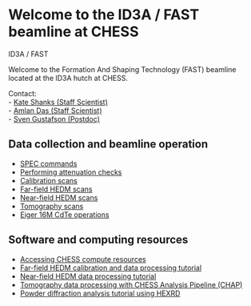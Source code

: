 # Welcome to the ID3A / FAST beamline at CHESS
ID3A / FAST


Welcome to the Formation And Shaping Technology (FAST) beamline located at the ID3A hutch at CHESS.

Contact:  
	-	[Kate Shanks (Staff Scientist)](<mailto:ksg52@cornell.edu>)  
	-	[Amlan Das (Staff Scientist)](<mailto:amlandas@cornell.edu>)  
	-	[Sven Gustafson (Postdoc)](<mailto:seg246@cornell.edu>)  
 
	
## Data collection and beamline operation
* [SPEC commands](userguide/intro/3a_spec_guide.md)
* [Performing attenuation checks](userguide/pre_scan/atten_check.md)
* [Calibration scans](userguide/scans/calib.md)
* [Far-field HEDM scans](userguide/scans/ff/ff_scans.md)
* [Near-field HEDM scans](userguide/scans/nf/nf_scans.md)
* [Tomography scans](userguide/scans/tomo/tomo_scans.md)
* [Eiger 16M CdTe operations](userguide/hardware/EIG16M_CdTe/readme.md)

## Software and computing resources
* [Accessing CHESS compute resources](userguide/compute/accessing_compute_resource.md)
* [Far-field HEDM calibration and data processing tutorial](https://cornell.box.com/s/pdlwna7i4b6hwqy24or51lopjeqmhzb7)
* [Near-field HEDM data processing tutorial](https://cornell.box.com/s/7btbs44evg47rsix540l9bqlp4mrcaia)
* [Tomography data processing with CHESS Analysis Pipeline (CHAP)](https://cornell.box.com/s/tblu711mnoajszul8x4kmpjxoy30ajvb)
* [Powder diffraction analysis tutorial using HEXRD](https://cornell.box.com/v/chess-fast-guide-powder)




